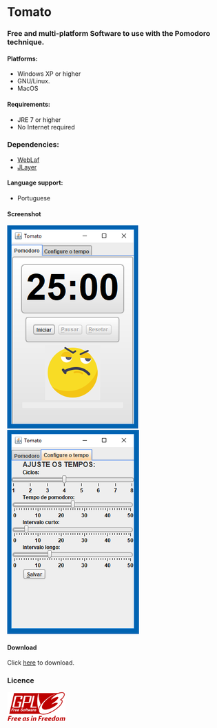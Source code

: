 # Tomato

### Free and multi-platform Software to use with the Pomodoro technique.

#### Platforms:
- Windows XP or higher
- GNU/Linux.
- MacOS
#### Requirements:
- JRE 7 or higher
- No Internet required

### Dependencies:
- [WebLaf](http://weblookandfeel.com/download/)
- [JLayer](http://www.javazoom.net/javalayer/sources.html)
#### Language support:
- Portuguese
#### Screenshot
![Tomato main](project_tomato1.png)
![Tomato settings](project_tomato2.png)
#### Download
Click [here](https://github.com/reginildo/Tomato/blob/master/out/Tomato.jar) to download.

### Licence
![GPLv3](gplv3-with-text-136x68.png) 


